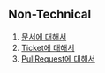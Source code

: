 ## Non-Technical

1. [문서에 대해서](Documentation.md)
2. [Ticket에 대해서 ](Ticket.md)
3. [PullRequest에 대해서](PR.md)
